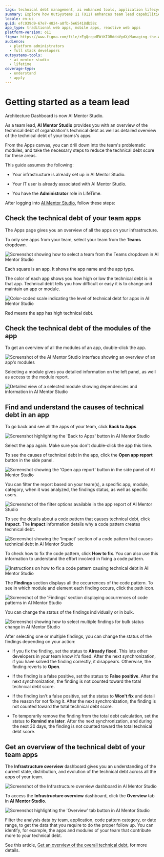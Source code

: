 ```yaml
---
tags: technical debt management, ai enhanced tools, application lifecycle management, team management, outsystems
summary: Explore how OutSystems 11 (O11) enhances team lead capabilities in managing and reducing technical debt through AI Mentor Studio.
locale: en-us
guid: efc039d9-67e7-4824-a8fb-5e65418db58c
app_type: traditional web apps, mobile apps, reactive web apps
platform-version: o11
figma: https://www.figma.com/file/rEgQrcpdEWiKIORddoVydX/Managing-the-Applications-Lifecycle?type=design&node-id=928%3A595&mode=design&t=rzWSTBJIapfhmERp-1
audience:
  - platform administrators
  - full stack developers
outsystems-tools:
  - ai mentor studio
  - lifetime
coverage-type:
  - understand
  - apply
---
```


# Getting started as a team lead

<div class="info" markdown="1">

Architecture Dashboard is now AI Mentor Studio.

</div>

As a team lead, **AI Mentor Studio** provides you with an overview of the technical debt of organization's technical debt as well as detailed overview of the technical debt of your teams's apps.

From the Apps canvas, you can drill down into the team's problematic modules, and take the necessary steps to reduce the technical debt score for these areas.

This guide assumes the following:

* Your infrastructure is already set up in AI Mentor Studio.

* Your IT user is already associated with AI Mentor Studio.

* You have the **Administrator** role in LifeTime.

After logging into [AI Mentor Studio](https://aimentorstudio.outsystems.com/), follow these steps:

## Check the technical debt of your team apps

The Apps page gives you an overview of all the apps on your infrastructure.

To only see apps from your team, select your team from the **Teams** dropdown.

![Screenshot showing how to select a team from the Teams dropdown in AI Mentor Studio](images/use-team-ams.png "Team Selection in AI Mentor Studio")

Each square is an app. It shows the app name and the app type.

The color of each app shows you how high or low the technical debt is in that app.
Technical debt tells you how difficult or easy it is to change and maintain an app or module.

![Color-coded scale indicating the level of technical debt for apps in AI Mentor Studio](images/use-debt-scale-ams.png "Technical Debt Scale")

Red means the app has high technical debt.

## Check the technical debt of the modules of the app

To get an overview of all the modules of an app, double-click the app.  

![Screenshot of the AI Mentor Studio interface showing an overview of an app's modules](images/use-overview-app-ams.png "App Modules Overview")

Selecting a module gives you detailed information on the left panel, as well as access to the module report.

![Detailed view of a selected module showing dependencies and information in AI Mentor Studio](images/use-module-dependencies-ams.png "Module Dependencies and Details")

## Find and understand the causes of technical debt in an app

To go back and see all the apps of your team, click **Back to Apps**.

![Screenshot highlighting the 'Back to Apps' button in AI Mentor Studio](images/use-back-to-apps-ams.png "Back to Apps Button")

Select the app again. Make sure you don't double-click the app this time.

To see the causes of technical debt in the app, click the **Open app report** button in the side panel.

![Screenshot showing the 'Open app report' button in the side panel of AI Mentor Studio](images/use-open-app-report-ams.png "Open App Report Button")

You can filter the report based on your team(s), a specific app, module, category, when it was analyzed, the findings status, as well as specific users.

![Screenshot of the filter options available in the app report of AI Mentor Studio](images/use-filters-ams.png "Report Filters")

To see the details about a code pattern that causes technical debt, click **Impact**. The **Impact** information details why a code pattern creates technical debt.

![Screenshot showing the 'Impact' section of a code pattern that causes technical debt in AI Mentor Studio](images/use-report-impact-ams.png "Report Impact Details")

To check how to fix the code pattern, click **How to fix**. You can also use this information to understand the effort involved in fixing a code pattern.

![Instructions on how to fix a code pattern causing technical debt in AI Mentor Studio](images/use-report-fix-ams.png "How to Fix Code Patterns")

The **Findings** section displays all the occurrences of the code pattern. To see in which module and element each finding occurs, click the path icon.

![Screenshot of the 'Findings' section displaying occurrences of code patterns in AI Mentor Studio](images/use-findings-ams.png "Findings Section")

You can change the status of the findings individually or in bulk.

![Screenshot showing how to select multiple findings for bulk status change in AI Mentor Studio](images/bulk-selection-ams.png "Bulk Selection of Findings")

After selecting one or multiple findings, you can change the status of the findings depending on your action:

* If you fix the finding, set the status to **Already fixed**. This lets other developers in your team know it's fixed. After the next synchronization, if you have solved the finding correctly, it disappears. Otherwise, the finding reverts to **Open**.

* If the finding is a false positive, set the status to **False positive**. After the next synchronization, the finding is not counted toward the total technical debt score.

* If the finding isn't a false positive, set the status to **Won't fix** and detail the reason for not fixing it. After the next synchronization, the finding is not counted toward the total technical debt score.

* To temporarily remove the finding from the total debt calculation, set the status to **Remind me later**. After the next synchronization, and during the next 30 days, the finding is not counted toward the total technical debt score.

## Get an overview of the technical debt of your team apps

The **Infrastructure overview** dashboard gives you an understanding of the current state, distribution, and evolution of the technical debt across all the apps of your team.

![Screenshot of the Infrastructure overview dashboard in AI Mentor Studio](images/infrastructure-overview-dashboard-ams.png "Infrastructure Overview Dashboard")

To access the **Infrastructure overview** dashboard, click the **Overview** tab in **AI Mentor Studio**.

![Screenshot highlighting the 'Overview' tab button in AI Mentor Studio](images/overview-dashboard-button-ams.png "Overview Dashboard Access Button")

Filter the analysis data by team, application, code pattern category, or date range, to get the data that you require to do the proper follow up. You can identify, for example, the apps and modules of your team that contribute more to your technical debt.

See this article, [Get an overview of the overall technical debt](overview-dashboard.md), for more details.
